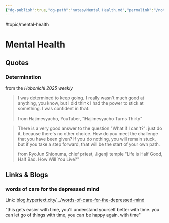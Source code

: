 ```yaml
---
{"dg-publish":true,"dg-path":"notes/Mental Health.md","permalink":"/notes/mental-health/","created":"2025-01-20T19:30:17.636-05:00","updated":"2025-02-01T02:08:49.926-05:00"}
---
```



#topic/mental-health

# Mental Health

## Quotes

### Determination 
from the _Hobonichi 2025 weekly_ 

> I was determined to keep going. I really wasn't much good at anything, you know, but I did think I had the power to stick at something. I was confident in that.
> 
> from Hajimesyacho, YouTuber, "Hajimesyacho Turns Thirty"

> There is a very good answer to the question "What if I can't?": just do it, because there's no other choice. How do you meet the challenge that you have been given? If you do nothing, you will remain stuck, but if you take a step forward, that will be the start of your own path.
> 
> from RyoJun Shionuma, chief priest, Jigenji temple 
> "Life is Half Good, Half Bad. How Will You Live?"

## Links & Blogs
### words of care for the depressed mind
Link: [blog.hypertext.city/.../words-of-care-for-the-depressed-mind](https://blog.hypertext.city/2025/01/20/words-of-care-for-the-depressed-mind/)

"this gets easier with time, you'll understand yourself better with time. you can let go of things with time, you can be happy again, with time"


